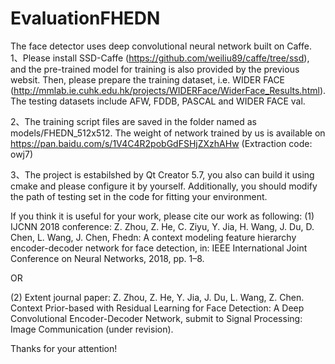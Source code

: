 # EvaluationFHEDN
The face detector uses deep convolutional neural network built on Caffe.  
1、Please install SSD-Caffe (https://github.com/weiliu89/caffe/tree/ssd), and the pre-trained model for training is also provided by the previous websit. Then, please prepare the training dataset, i.e. WIDER FACE (http://mmlab.ie.cuhk.edu.hk/projects/WIDERFace/WiderFace_Results.html). The testing datasets include AFW, FDDB, PASCAL and WIDER FACE val.

2、The training script files are saved in the folder named as models/FHEDN_512x512. The weight of network trained by us is available on https://pan.baidu.com/s/1V4C4R2pobGdFSHjZXzhAHw (Extraction code: owj7)

3、The project is estabilshed by Qt Creator 5.7, you also can build it using cmake and please configure it by yourself. Additionally, you should modify the path of testing set in the code for fitting your environment.

If you think it is useful for your work, please cite our work as following:
(1) IJCNN 2018 conference: Z. Zhou, Z. He, C. Ziyu, Y. Jia, H. Wang, J. Du, D. Chen, L. Wang, J. Chen, Fhedn: A context modeling feature hierarchy encoder-decoder network for face detection, in: IEEE International Joint Conference on Neural Networks, 2018, pp. 1–8.

OR

(2) Extent journal paper: Z. Zhou, Z. He, Y. Jia, J. Du, L. Wang, Z. Chen. Context Prior-based with Residual Learning for Face Detection: A Deep Convolutional Encoder-Decoder Network, submit to Signal Processing: Image Communication (under revision). 

Thanks for your attention!
